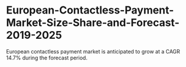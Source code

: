 # European-Contactless-Payment-Market-Size-Share-and-Forecast-2019-2025
European contactless payment market is anticipated to grow at a CAGR 14.7% during the forecast period.
